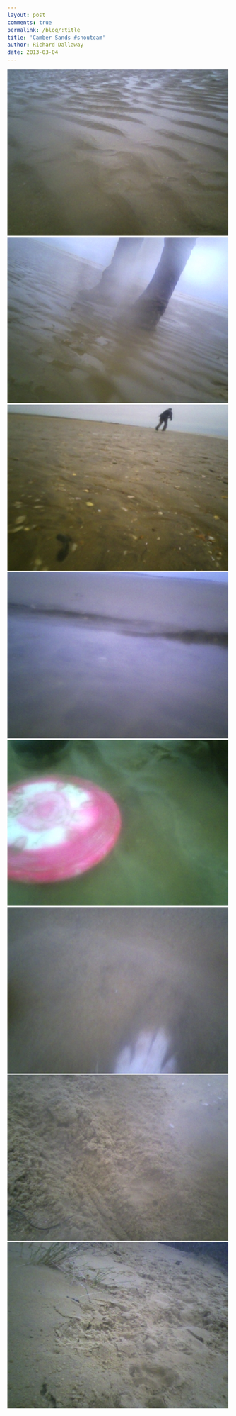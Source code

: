 ```yaml
---
layout: post
comments: true
permalink: /blog/:title
title: 'Camber Sands #snoutcam'
author: Richard Dallaway
date: 2013-03-04
---
```


<div><a href="/media/PICT0005.JPG"><img width="500" src="/media/PICT0005.JPG.500.JPG" height="375"></img></a></div><div><a href="/media/PICT0012.JPG"><img width="500" src="/media/PICT0012.JPG.500.JPG" height="375"></img></a></div><div><a href="/media/PICT0026.JPG"><img width="500" src="/media/PICT0026.JPG.500.JPG" height="375"></img></a></div><div><a href="/media/PICT0041.JPG"><img width="500" src="/media/PICT0041.JPG.500.JPG" height="375"></img></a></div><div><a href="/media/NPICT0049.JPG"><img width="500" src="/media/NPICT0049.JPG.500.JPG" height="375"></img></a></div><div><a href="/media/PICT0060.JPG"><img width="500" src="/media/PICT0060.JPG.500.JPG" height="375"></img></a></div><div><a href="/media/PICT0066.JPG"><img width="500" src="/media/PICT0066.JPG.500.JPG" height="375"></img></a></div><div><a href="/media/PICT0075.JPG"><img width="500" src="/media/PICT0075.JPG.500.JPG" height="375"></img></a></div>


         
    

